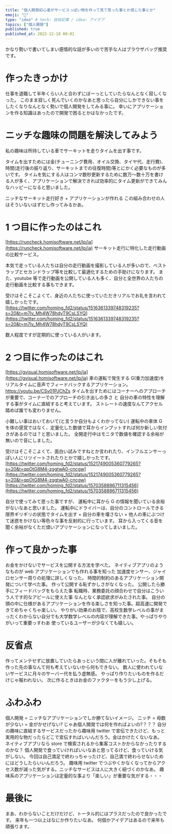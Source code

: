```yaml
---
title: "個人開発初心者がサービスっぽい物を作って見て思った事とか感じた事とか"
emoji: "🚗"
type: "idea" # tech: 技術記事 / idea: アイデア
topics: ["個人開発"]
published: true
published_at: 2022-12-18 00:01
---
```


かなり勢いで書いてしまい感情的な話が多いので苦手な人はブラウザバッグ推奨です。

# 作ったきっかけ

仕事を退職して半年くらい人と合わずにぼーっとしていたらなんとなく寂しくなった。
このまま寂しく死んでいくのかなあと思ったら自分にしかできない事をしたくなりなんとなく勢いで個人開発をしてみる事に。
幸いにアプリケーションを作る知識はあったので開発で困るとかはなかったです。

# ニッチな趣味の問題を解決してみよう

私の趣味は所持している車でサーキットを走りタイムを出す事です。

タイムを出すためには金(チューニング費用、オイル交換、タイヤ代、走行費)、時間(走行後の振り返り、サーキットまでの往復時間)等とにかく必要なものが多いです。
タイムを気にする人はコンマ数秒更新するために数万～数十万を書ける人が多く、アプリケーションで解決できれば効率的にタイム更新ができてみんなハッピーになると思いました。

ニッチなサーキット走行好き + アプリケーションが作れる この組み合わせの人はそういないはずだし作ってみるかあ。

# 1 つ目に作ったのはこれ

[https://runcheck.homisoftware.net/lp/ja](https://runcheck.homisoftware.net/lp/ja)
サーキット走行に特化した走行動画の比較サービス。

本気で走っている人たちは自分の走行動画を撮影している人が多いので、ベストラップとセカンドラップ等を比較して最適化するための手助けになります。
また、youtube 等で走行動画を公開している人も多く、自分と全世界の人たちの走行動画を比較する事もできます。

受けはそこそこよくて、身近の人たちに使っていただきリアルでお礼を言われて嬉しかったです。
[https://twitter.com/homing_fd2/status/1516361339748319235?s=20&t=m7lv_Mh4W78hdyT9CsLSYQ](https://twitter.com/homing_fd2/status/1516361339748319235?s=20&t=m7lv_Mh4W78hdyT9CsLSYQ)

数人程度ですが定期的に使っている人がいます。

# 2 つ目に作ったのはこれ

[https://gvisual.homisoftware.net/lp/ja](https://gvisual.homisoftware.net/lp/ja)
車の運転で発生する G(重力加速度)をリアルタイムに音声でフィードバックするアプリケーション。
https://youtu.be/CSy01PJChZs
タイムを出すためにはコーナーへのアプローチが重要で、コーナーでのアプローチの引き出しの多さ と 自分の車の特性を理解する事がタイムに直結すると考えています。
ストレートの速度なんてアクセル踏めば誰でも変わりません。

小難しい事はおいておいて(と言うか自分もよくわかってない)
運転中の車体 G を体の感覚ではなく、定量化した数値で耳からインプットすれば何か新しい気付きがあるのでは？と思いました。
全開走行中はモニタで数値を確認する余裕が無いので音にしました。

受けはそこそこよくて、面白い試みですねとか言われたり、インフルエンサーっぽい人にリツイートされたりとかで嬉しかったです。
[https://twitter.com/homing_fd2/status/1521749005360779265?s=20&t=qpOtG8M4-zggtwA0-cncgw](https://twitter.com/homing_fd2/status/1521749005360779265?s=20&t=qpOtG8M4-zggtwA0-cncgw)
[https://twitter.com/homing_fd2/status/1570358896711315456](https://twitter.com/homing_fd2/status/1570358896711315456)

自分で使ってみて思った事ですが、
運転中に耳から G の情報を聞いている余裕がないなあと思いました。
運転中にドライバーは、自分のコントロールできる限界ギリギリの状態でタイムを出す + 自分の車を壊さない + 他人の車にぶつけて迷惑をかけない等色々な事を反射的に行っています。
耳から入ってくる音を聞く余裕がなくただ煩いアプリケーションになってしまいました。

# 作って良かった事

お金をかけないでサービスを公開する方法を学べた。
ネイティブアプリのようなものが web アプリケーションでも作れる事を知った
加速度センサー、ジャイロセンサー周りの処理に詳しくなった。
時間的制約のあるアプリケーション開発について学べた事。
作って公開する恥ずかしさがなくなった。
公開したら勝手にフィードバッグをもらえた事
転職時、業務委託の顔合わせで自分はこういう人です的なアピールに使えた事
なんとなく承認欲求がみたされた事。
自分の頭の中に仕様があるアプリケーションを作る楽しさを知った事。超高速に開発できてめちゃくちゃ楽しい。
やりがい効果のお陰で、高校生数学レベルの事がまったくわからない自分でも大学数学レベルの内容が理解できた事。やっぱりやりがいって重要っすわあ
使っているユーザーが少なくても嬉しい。

# 反省点

作ってメンテせずに放置していたらあっという間に人が離れていった。そもそも作った先の事なんて何も考えていないから何もできない。
数人に使われていないサービスに月々のサーバー代を払う虚無感。
やっぱり作りたいものを作るだけじゃ報われない。
次に作るときはお金のファクターをもう少し上げる。

# ふわふわ

個人開発 = ニッチなアプリケーションでしか勝てないイメージ。
ニッチ = 母数が少ない = 金がかせげない?
じゃあ個人開発では何を作ればよいの?？？？
自分の趣味に直結するサービスだったから趣味用 twitter で宣伝できたけど、もっと実用的な物だったらどこで宣伝すればいいんだろう。金はかけたくないなあ。
ネイティブアプリなら store で検索されるから集客コストかからなかったりするのかな？
個人開発で食っていければいいなあと思ってるけど、食っていける気がしない。
今回は自己満足で終わっちゃったけど、自己満で終わらせないためにはどうしたらいいんだろう。
趣味用 twitter でつぶやくかなくなってからアクセス数が減った気がする。ニッチなサービスは人に大きく紐づくのかなあ。
趣味系のアプリケーションは定量的な事より「楽しい」が重要な気がする・・・

# 最後に

まあ、わからないことだけだけど、トータル的にはプラスだったので良かったです。
来年も一つ以上はなにか作りたいなあ。
何個かアイデアはあるので来年も頑張ります。
